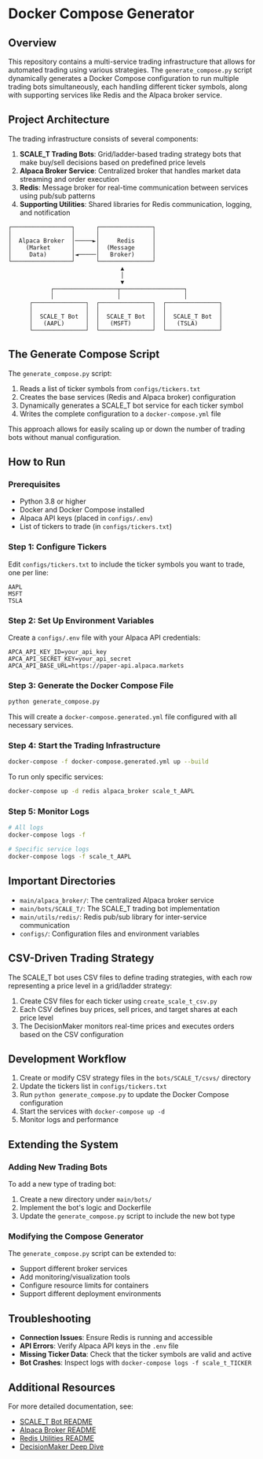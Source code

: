 # Docker Compose Generator

## Overview

This repository contains a multi-service trading infrastructure that allows for automated trading using various strategies. The `generate_compose.py` script dynamically generates a Docker Compose configuration to run multiple trading bots simultaneously, each handling different ticker symbols, along with supporting services like Redis and the Alpaca broker service.

## Project Architecture

The trading infrastructure consists of several components:

1. **SCALE_T Trading Bots**: Grid/ladder-based trading strategy bots that make buy/sell decisions based on predefined price levels
2. **Alpaca Broker Service**: Centralized broker that handles market data streaming and order execution
3. **Redis**: Message broker for real-time communication between services using pub/sub patterns
4. **Supporting Utilities**: Shared libraries for Redis communication, logging, and notification

```
┌─────────────────┐      ┌───────────────┐
│                 │      │               │
│  Alpaca Broker  │─────►│     Redis     │
│    (Market      │      │  (Message     │
│     Data)       │◄─────│   Broker)     │
└─────────────────┘      └───────────────┘
                                ▲
                                │
                                ▼
            ┌──────────────────┬──────────────────┐
            │                  │                  │
      ┌───────────────┐  ┌───────────────┐  ┌───────────────┐
      │               │  │               │  │               │
      │  SCALE_T Bot  │  │  SCALE_T Bot  │  │  SCALE_T Bot  │
      │   (AAPL)      │  │   (MSFT)      │  │   (TSLA)      │
      └───────────────┘  └───────────────┘  └───────────────┘
```

## The Generate Compose Script

The `generate_compose.py` script:

1. Reads a list of ticker symbols from `configs/tickers.txt`
2. Creates the base services (Redis and Alpaca broker) configuration
3. Dynamically generates a SCALE_T bot service for each ticker symbol
4. Writes the complete configuration to a `docker-compose.yml` file

This approach allows for easily scaling up or down the number of trading bots without manual configuration.

## How to Run

### Prerequisites

- Python 3.8 or higher
- Docker and Docker Compose installed
- Alpaca API keys (placed in `configs/.env`)
- List of tickers to trade (in `configs/tickers.txt`)

### Step 1: Configure Tickers

Edit `configs/tickers.txt` to include the ticker symbols you want to trade, one per line:

```
AAPL
MSFT
TSLA
```

### Step 2: Set Up Environment Variables

Create a `configs/.env` file with your Alpaca API credentials:

```
APCA_API_KEY_ID=your_api_key
APCA_API_SECRET_KEY=your_api_secret
APCA_API_BASE_URL=https://paper-api.alpaca.markets
```

### Step 3: Generate the Docker Compose File

```bash
python generate_compose.py
```

This will create a `docker-compose.generated.yml` file configured with all necessary services.

### Step 4: Start the Trading Infrastructure

```bash
docker-compose -f docker-compose.generated.yml up --build 
```

To run only specific services:

```bash
docker-compose up -d redis alpaca_broker scale_t_AAPL
```

### Step 5: Monitor Logs

```bash
# All logs
docker-compose logs -f

# Specific service logs
docker-compose logs -f scale_t_AAPL
```

## Important Directories

- `main/alpaca_broker/`: The centralized Alpaca broker service
- `main/bots/SCALE_T/`: The SCALE_T trading bot implementation
- `main/utils/redis/`: Redis pub/sub library for inter-service communication
- `configs/`: Configuration files and environment variables

## CSV-Driven Trading Strategy

The SCALE_T bot uses CSV files to define trading strategies, with each row representing a price level in a grid/ladder strategy:

1. Create CSV files for each ticker using `create_scale_t_csv.py`
2. Each CSV defines buy prices, sell prices, and target shares at each price level
3. The DecisionMaker monitors real-time prices and executes orders based on the CSV configuration

## Development Workflow

1. Create or modify CSV strategy files in the `bots/SCALE_T/csvs/` directory
2. Update the tickers list in `configs/tickers.txt`
3. Run `python generate_compose.py` to update the Docker Compose configuration
4. Start the services with `docker-compose up -d`
5. Monitor logs and performance

## Extending the System

### Adding New Trading Bots

To add a new type of trading bot:

1. Create a new directory under `main/bots/`
2. Implement the bot's logic and Dockerfile
3. Update the `generate_compose.py` script to include the new bot type

### Modifying the Compose Generator

The `generate_compose.py` script can be extended to:

- Support different broker services
- Add monitoring/visualization tools
- Configure resource limits for containers
- Support different deployment environments

## Troubleshooting

- **Connection Issues**: Ensure Redis is running and accessible
- **API Errors**: Verify Alpaca API keys in the `.env` file
- **Missing Ticker Data**: Check that the ticker symbols are valid and active
- **Bot Crashes**: Inspect logs with `docker-compose logs -f scale_t_TICKER`

## Additional Resources

For more detailed documentation, see:

- [SCALE_T Bot README](main/bots/SCALE_T/README.md)
- [Alpaca Broker README](main/alpaca_broker/README.md)
- [Redis Utilities README](main/utils/redis/README.md)
- [DecisionMaker Deep Dive](main/bots/SCALE_T/trading/DECISION_MAKER.md)
